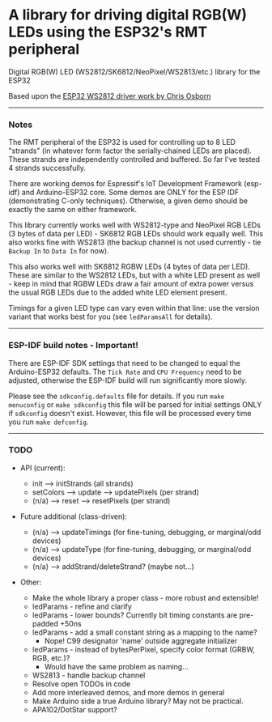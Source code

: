 # A library for driving digital RGB(W) LEDs using the ESP32's RMT peripheral

Digital RGB(W) LED (WS2812/SK6812/NeoPixel/WS2813/etc.) library for the ESP32

Based upon the [ESP32 WS2812 driver work by Chris Osborn](https://github.com/FozzTexx/ws2812-demo)

<hr>

### Notes

The RMT peripheral of the ESP32 is used for controlling up to 8 LED "strands" (in whatever form factor the serially-chained LEDs are placed). These strands are independently controlled and buffered. So far I've tested 4 strands successfully.

There are working demos for Espressif's IoT Development Framework (esp-idf) and Arduino-ESP32 core. Some demos are ONLY for the ESP IDF (demonstrating C-only techniques). Otherwise, a given demo should be exactly the same on either framework.

This library currently works well with WS2812-type and NeoPixel RGB LEDs (3 bytes of data per LED) - SK6812 RGB LEDs should work equally well. This also works fine with WS2813 (the backup channel is not used currently - tie `Backup In` to `Data In` for now).

This also works well with SK6812 RGBW LEDs (4 bytes of data per LED). These are similar to the WS2812 LEDs, but with a white LED present as well - keep in mind that RGBW LEDs draw a fair amount of extra power versus the usual RGB LEDs due to the added white LED element present.

Timings for a given LED type can vary even within that line: use the version variant that works best for you (see `ledParamsAll` for details).

<hr>

### ESP-IDF build notes - Important!

There are ESP-IDF SDK settings that need to be changed to equal the Arduino-ESP32 defaults. The `Tick Rate` and `CPU Frequency` need to be adjusted, otherwise the ESP-IDF build will run significantly more slowly.

Please see the `sdkconfig.defaults` file for details. If you run `make menuconfig` or `make sdkconfig` this file will be parsed for initial settings ONLY if `sdkconfig` doesn't exist. However, this file will be processed every time you run `make defconfig`.

<hr>

### TODO

- API (current):
  - init --> initStrands (all strands)
  - setColors --> update --> updatePixels (per strand)
  - (n/a) --> reset --> resetPixels (per strand)

- Future additional (class-driven):
  - (n/a) --> updateTimings (for fine-tuning, debugging, or marginal/odd devices)
  - (n/a) --> updateType (for fine-tuning, debugging, or marginal/odd devices)
  - (n/a) --> addStrand/deleteStrand? (maybe not...)

- Other:
  - Make the whole library a proper class - more robust and extensible!
  - ledParams - refine and clarify
  - ledParams - lower bounds? Currently bit timing constants are pre-padded +50ns
  - ledParams - add a small constant string as a mapping to the name?
    - Nope! C99 designator 'name' outside aggregate initializer
  - ledParams - instead of bytesPerPixel, specify color format (GRBW, RGB, etc.)?
    - Would have the same problem as naming...
  - WS2813 - handle backup channel
  - Resolve open TODOs in code
  - Add more interleaved demos, and more demos in general
  - Make Arduino side a true Arduino library? May not be practical.
  - APA102/DotStar support?
